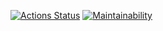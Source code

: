 [![Actions Status](https://github.com/HaimOzer/frontend-project-11/actions/workflows/hexlet-check.yml/badge.svg)](https://github.com/HaimOzer/frontend-project-11/actions)
[![Maintainability](https://api.codeclimate.com/v1/badges/a2a894a54026880ac9c4/maintainability)](https://codeclimate.com/github/HaimOzer/frontend-project-11/maintainability)

